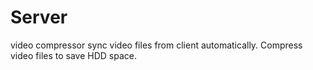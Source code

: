 # Server

video compressor
 sync video files from client automatically. 
 Compress video files to save HDD space.
